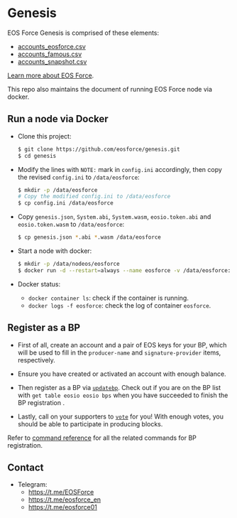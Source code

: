 # Genesis

EOS Force Genesis is comprised of these elements:

- [accounts_eosforce.csv](accounts_eosforce.csv)
- [accounts_famous.csv](accounts_famous.csv)
- [accounts_snapshot.csv](accounts_snapshot)

[Learn more about EOS Force](https://github.com/eosforce/eosforce).

This repo also maintains the document of running EOS Force node via docker.

## Run a node via Docker

- Clone this project:

    ```bash
    $ git clone https://github.com/eosforce/genesis.git
    $ cd genesis
    ```

- Modify the lines with `NOTE:` mark in `config.ini` accordingly, then copy the revised `config.ini` to `/data/eosforce`:

    ```bash
    $ mkdir -p /data/eosforce
    # Copy the modified config.ini to /data/eosforce
    $ cp config.ini /data/eosforce
    ```

- Copy `genesis.json`, `System.abi`, `System.wasm`, `eosio.token.abi` and `eosio.token.wasm` to `/data/eosforce`:

    ```bash
    $ cp genesis.json *.abi *.wasm /data/eosforce
    ```

- Start a node with docker:

    ```bash
    $ mkdir -p /data/nodeos/eosforce
    $ docker run -d --restart=always --name eosforce -v /data/eosforce:/opt/eosio/bin/data-dir -v /data/nodeos/eosforce:/root/.local/share/eosio/nodeos -p 8888:8888 -p 9876:9876 eosforce/eos:v1.0 nodeosd.sh
    ```

- Docker status:

    - `docker container ls`: check if the container is running.
    - `docker logs -f eosforce`: check the log of container `eosforce`.

## Register as a BP

- First of all, create an account and a pair of EOS keys for your BP, which will be used to fill in the `producer-name` and `signature-provider` items, respectively.

- Ensure you have created or activated an account with enough balance.

- Then register as a BP via [`updatebp`](https://github.com/eosforce/contracts/tree/master/System#updatebp). Check out if you are on the BP list with `get table eosio eosio bps` when you have succeeded to finish the BP registration .

- Lastly, call on your supporters to [`vote`](https://github.com/eosforce/contracts/tree/master/System#vote) for you! With enough votes, you should be able to participate in producing blocks.

Refer to [command reference](https://github.com/eosforce/contracts/tree/master/System#command-reference) for all the related commands for BP registration.

## Contact

- Telegram:
    - https://t.me/EOSForce
    - https://t.me/eosforce_en
    - https://t.me/eosforce01

